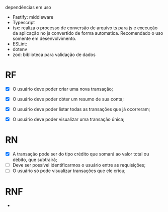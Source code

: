dependências em uso
- Fastify: middleware
- Typescript
- tsx: realiza o processo de conversão de arquivo ts para js e execução da aplicação no js convertido de forma automatica. Recomendado o uso somente em desenvolvimento.
- ESLint: 
- dotenv
- zod: biblioteca para validação de dados

# RF

- [x] O usuário deve poder criar uma nova transação;
- [x] O usuário deve poder obter um resumo de sua conta;
- [x] O usuário deve poder listar todas as transações que já ocorreram;
- [x] O usuário deve poder visualizar uma transação única;


# RN

- [x]  A transação pode ser do tipo crédito que somará ao valor total ou débito, que subtrairá;
- [ ] Deve ser possível identificarmos o usuário entre as requisições;
- [ ] O usuário só pode visualizar transações que ele criou;

# RNF

- 